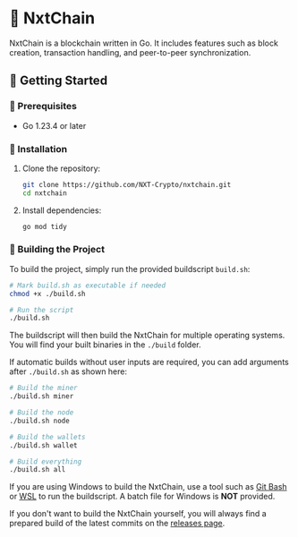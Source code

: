 # 🔗 NxtChain

NxtChain is a blockchain written in Go. It includes features such as block creation, transaction handling, and peer-to-peer synchronization.

## 🚀 Getting Started

### 📖 Prerequisites

-   Go 1.23.4 or later

### 📂 Installation

1. Clone the repository:

    ```sh
    git clone https://github.com/NXT-Crypto/nxtchain.git
    cd nxtchain
    ```

2. Install dependencies:
    ```sh
    go mod tidy
    ```

### 🔨 Building the Project

To build the project, simply run the provided buildscript `build.sh`:

```sh
# Mark build.sh as executable if needed
chmod +x ./build.sh

# Run the script
./build.sh
```

The buildscript will then build the NxtChain for multiple operating systems. You will find your built binaries in the `./build` folder.

If automatic builds without user inputs are required, you can add arguments after `./build.sh` as shown here:

```sh
# Build the miner
./build.sh miner

# Build the node
./build.sh node

# Build the wallets
./build.sh wallet

# Build everything
./build.sh all
```

If you are using Windows to build the NxtChain, use a tool such as [Git Bash](https://git-scm.com/downloads/win) or [WSL](https://learn.microsoft.com/en-us/windows/wsl/install) to run the buildscript. A batch file for Windows is **NOT** provided.

If you don't want to build the NxtChain yourself, you will always find a prepared build of the latest commits on the [releases page](https://github.com/NXT-Crypto/nxtchain/releases/tag/latest).

